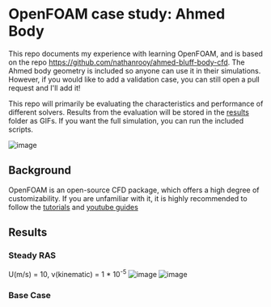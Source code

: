 # OpenFOAM case study: Ahmed Body

This repo documents my experience with learning OpenFOAM, and is based on the repo https://github.com/nathanrooy/ahmed-bluff-body-cfd. 
The Ahmed body geometry is included so anyone can use it in their simulations. However, if you would like to add a validation case, you can still open a pull request and I'll add it!

This repo will primarily be evaluating the characteristics and performance of different solvers. Results from the evaluation will be stored in the [results](results) folder as GIFs. If you want the full simulation, you can run the included scripts.

![image](https://github.com/user-attachments/assets/c677a258-b179-4985-a416-d7f2458df916)

## Background

OpenFOAM is an open-source CFD package, which offers a high degree of customizability. If you are unfamiliar with it, it is highly recommended to follow the [tutorials](https://cfd.direct/openfoam/documentation/) and [youtube guides](https://www.youtube.com/watch?v=IMoFaZcPifM&list=PLvkU6i2iQ2fobFabvgRFeCGsHOqJ8iB5W&index=1)

## Results

### Steady RAS
U(m/s) = 10, &#957;(kinematic) = 1 * 10<sup>-5</sup>
![image](https://github.com/user-attachments/assets/4564481a-d196-4301-bf87-d30f1f46dd18)
![image](https://github.com/user-attachments/assets/ff0b892b-c3fc-4819-b3de-2284d27a030b)


### Base Case 
